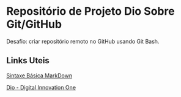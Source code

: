 # Repositório de Projeto Dio Sobre Git/GitHub
Desafio: criar repositório remoto no GitHub usando Git Bash.

## Links Uteis
[Sintaxe Básica MarkDown](https://www.markdownguide.org/basic-syntax/) 

[Dio - Digital Innovation One](https://www.dio.me/en)
